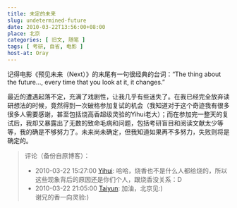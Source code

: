```yaml
---
title: 未定的未来
slug: undetermined-future
date: 2010-03-22T13:56:00+08:00
place: 北京
categories: [ 旧文, 随笔 ]
tags: [ 考研, 自省, 电影 ]
host-at: Oray
---
```

记得电影《预见未来（Next）》的末尾有一句很经典的台词：“The thing about the future…, every time that you look at it, it changes.”

最近的遭遇起落不定，充满了戏剧性，让我几乎有些迷失了。在我已经完全放弃读研想法的时候，竟然得到一次破格参加复试的机会（我知道对于这个奇迹我有很多很多人需要感谢，甚至包括烧高香超级灵验的Yihui老大）；而在参加完一整天的复试后，我却又暴露出了无数的致命毛病和问题，包括考研盲目和阅读文献太少等等，我的确是不够努力了。未来尚未确定，但我知道如果再不多努力，失败则将是确定的。

> 评论（备份自原博客）：
>
> * 2010-03-22 15:27:00 [Yihui](http://yihui.name/): 哈哈，烧香也不是什么人都给烧的，所以这些现象背后的原因还是你们个人，跟烧香没关系：D
> * 2010-03-22 21:05:00 [Taiyun](http://taiyun.cos.name/): 加油，北京见:)<br>谢兄的香一向灵验:)
